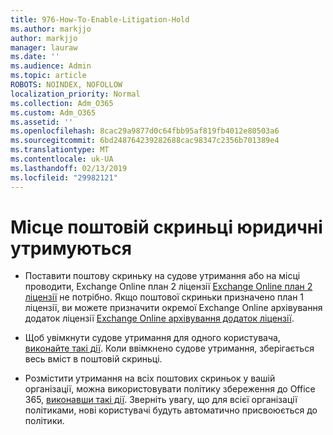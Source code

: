 ```yaml
---
title: 976-How-To-Enable-Litigation-Hold
ms.author: markjjo
author: markjjo
manager: lauraw
ms.date: ''
ms.audience: Admin
ms.topic: article
ROBOTS: NOINDEX, NOFOLLOW
localization_priority: Normal
ms.collection: Adm_O365
ms.custom: Adm_O365
ms.assetid: ''
ms.openlocfilehash: 8cac29a9877d0c64fbb95af819fb4012e80503a6
ms.sourcegitcommit: 6bd248764239282688cac98347c2356b701389e4
ms.translationtype: MT
ms.contentlocale: uk-UA
ms.lasthandoff: 02/13/2019
ms.locfileid: "29982121"
---
```

# <a name="place-a-mailbox-on-legal-hold"></a>Місце поштовій скриньці юридичні утримуються

- Поставити поштову скриньку на судове утримання або на місці проводити, Exchange Online план 2 ліцензії [Exchange Online план 2 ліцензії](https://docs.microsoft.com/office365/servicedescriptions/office-365-platform-service-description/office-365-plan-options) не потрібно. Якщо поштової скриньки призначено план 1 ліцензії, ви можете призначити окремої Exchange Online архівування додаток ліцензії [Exchange Online архівування додаток ліцензії](https://docs.microsoft.com/office365/servicedescriptions/exchange-online-archiving-service-description).

- Щоб увімкнути судове утримання для одного користувача, [виконайте такі дії](https://docs.microsoft.com/office365/SecurityCompliance/place-a-mailbox-on-litigation-hold). Коли ввімкнено судове утримання, зберігається весь вміст в поштовій скриньці.

- Розмістити утримання на всіх поштових скриньок у вашій організації, можна використовувати політику збереження до Office 365, [виконавши такі дії](https://docs.microsoft.com/office365/securitycompliance/retention-policies#applying-a-retention-policy-to-an-entire-organization-or-specific-locations). Зверніть увагу, що для всієї організації політиками, нові користувачі будуть автоматично присвоюється до політики.

